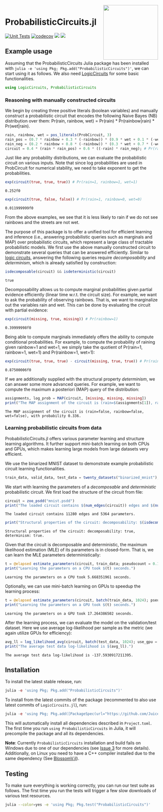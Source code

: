 <img align="right" width="180px" src="https://avatars.githubusercontent.com/u/58918144?s=200&v=4">

<!-- DO NOT EDIT README.md directly, instead edit docs/README.jl and generate the markdown-->

# Probabilistic<wbr>Circuits<wbr>.jl

[![Unit Tests](https://github.com/Juice-jl/ProbabilisticCircuits.jl/workflows/Unit%20Tests/badge.svg)](https://github.com/Juice-jl/ProbabilisticCircuits.jl/actions?query=workflow%3A%22Unit+Tests%22+branch%3Amaster)  [![codecov](https://codecov.io/gh/Juice-jl/ProbabilisticCircuits.jl/branch/master/graph/badge.svg)](https://codecov.io/gh/Juice-jl/ProbabilisticCircuits.jl) [![](https://img.shields.io/badge/docs-stable-green.svg)](https://juice-jl.github.io/ProbabilisticCircuits.jl/stable) [![](https://img.shields.io/badge/docs-dev-blue.svg)](https://juice-jl.github.io/ProbabilisticCircuits.jl/dev)

## Example usage

Assuming that the ProbabilisticCircuits Julia package has been installed with `julia -e 'using Pkg; Pkg.add("ProbabilisticCircuits")'`, we can start using it as follows. We also need [LogicCircuits](https://github.com/Juice-jl/LogicCircuits.jl) for some basic functionalities.

```julia
using LogicCircuits, ProbabilisticCircuits
```

### Reasoning with manually constructed circuits

We begin by creating three positive literals (boolean variables) and manually construct a probabilistic circuit that encodes the following Naive Bayes (NB) distribution over them: Pr(rain, rainbow, wet) = Pr(rain) * Pr(rainbow|rain) * Pr(wet|rain).

```julia
rain, rainbow, wet = pos_literals(ProbCircuit, 3)
rain_pos = (0.7 * rainbow + 0.3 * (-rainbow)) * (0.9 * wet + 0.1 * (-wet)) # Pr(rainbow|rain=1) * Pr(wet|rain=1)
rain_neg = (0.2 * rainbow + 0.8 * (-rainbow)) * (0.3 * wet + 0.7 * (-wet)) # Pr(rainbow|rain=0) * Pr(wet|rain=0)
circuit = 0.4 * (rain * rain_pos) + 0.6 * ((-rain) * rain_neg); # Pr(rain, rainbow, wet)
```

Just like any probability distributions, we can evaluate the probabilistic circuit on various inputs. Note that since log probabilities are used in ProbCircuit for numerical stability, we need to take exponent to get the probabilities.

```julia
exp(circuit(true, true, true)) # Pr(rain=1, rainbow=1, wet=1)
```

```
0.252f0
```

```julia
exp(circuit(true, false, false)) # Pr(rain=1, rainbow=0, wet=0)
```

```
0.011999999f0
```

From the above examples, we see that it is less likely to rain if we do not see rainbows and the streets are not wet.

The purpose of this package is to offer a unified tool for efficient learning and inference (i.e., answering probabilistic queries such as marginals and MAP) over probabilistic circuits, which represent a large class of tractable probabilistic models. We first use the above manually constructed circuit to demonstrate several queries that can be answered efficiently. Similar to [logic circuits](https://github.com/Juice-jl/LogicCircuits.jl), answering the following queries require *decomposability* and *determinism*, which is already satisfied by construction:

```julia
isdecomposable(circuit) && isdeterministic(circuit)
```

```
true
```

Decomposability allows us to compute marginal probabilities given partial evidence efficiently (linear time w.r.t. the circuit size). For example, we want to ask the probability of observing rainbows. That is, we want to marginalize out the variables rain and wet. This can be done by evaluating the circuit with partial evidence:

```julia
exp(circuit(missing, true, missing)) # Pr(rainbow=1)
```

```
0.39999998f0
```

Being able to compute marginals immediately offers the ability to compute conditional probabilities. For example, to compute the probability of raining given rainbow=1 and wet=1, we simply take the quotient of Pr(rain=1, rainbow=1, wet=1) and Pr(rainbow=1, wet=1):

```julia
exp(circuit(true, true, true) - circuit(missing, true, true)) # Pr(rain=1|rainbow=1, wet=1)
```

```
0.87500006f0
```

If we are additionally supplied with the structural property *determinism*, we can answer some more advanced queries. For example, we want to compute the maximum a posteriori (MAP) query of the distribution:

```julia
assignments, log_prob = MAP(circuit, [missing, missing, missing])
print("The MAP assignment of the circuit is (rain=$(assignments[1]), rainbow=$(assignments[2]), wet=$(assignments[3])), with probability $(exp(log_prob)).")
```

```
The MAP assignment of the circuit is (rain=false, rainbow=false, wet=false), with probability 0.336.
```

### Learning probabilistic circuits from data

ProbabilisticCircuits.jl offers various parameter learning and structure learning algorithms. It further support mini-batch learning on both CPUs and GPUs, which makes learning large models from large datasets very efficient.

We use the binarized MNIST dataset to demonstrate example probabilistic circuit learning functionalities.

```julia
train_data, valid_data, test_data = twenty_datasets("binarized_mnist");
```

We start with learning the parameters of a *decomposable* and *deterministic* probabilistic circuit. We first load the structure of the circuit from file:

```julia
circuit = zoo_psdd("mnist.psdd")
print("The loaded circuit contains $(num_edges(circuit)) edges and $(num_parameters(circuit)) parameters.")
```

```
The loaded circuit contains 11280 edges and 5364 parameters.
```

```julia
print("Structural properties of the circuit: decomposability: $(isdecomposable(circuit)), determinism: $(isdeterministic(circuit)).")
```

```
Structural properties of the circuit: decomposability: true, determinism: true.
```

Given that the circuit is decomposable and deterministic, the maximum likelihood estimation (MLE) of its parameters is in closed-form. That is, we can learn the MLE parameters deterministically:

```julia
t = @elapsed estimate_parameters(circuit, train_data; pseudocount = 0.1)
print("Learning the parameters on a CPU took $(t) seconds.")
```

```
Learning the parameters on a CPU took 5.668351961 seconds.
```

Optionally, we can use mini-batch learning on GPUs to speedup the learning process:

```julia
t = @elapsed estimate_parameters(circuit, batch(train_data, 1024); pseudocount = 0.1, use_gpu = true)
print("Learning the parameters on a GPU took $(t) seconds.")
```

```
Learning the parameters on a GPU took 17.264386502 seconds.
```

After the learning process, we can evaluate the model on the validation/test dataset. Here we use average log-likelihood per sample as the metric (we again utilize GPUs for efficiency):

```julia
avg_ll = log_likelihood_avg(circuit, batch(test_data, 1024); use_gpu = true)
print("The average test data log-likelihood is $(avg_ll).")
```

```
The average test data log-likelihood is -137.5930917211395.
```

## Installation

To install the latest stable release, run:

```julia
julia -e 'using Pkg; Pkg.add("ProbabilisticCircuits")'
```

To install from the latest commits of the package (recommented to also use latest commits of `LogicCircuits.jl`), run:

```julia
julia -e 'using Pkg; Pkg.add([PackageSpec(url="https://github.com/Juice-jl/LogicCircuits.jl.git"),PackageSpec(url="https://github.com/Juice-jl/ProbabilisticCircuits.jl.git")])'
```

This will automatically install all dependencies described in `Project.toml`.
The first time you run `using ProbabilisticCircuits` in Julia, it will precompile the package and all its dependencies.

**Note**: Currently `ProbabilisticCircuits` installation and build fails on Windows due to one of our dependencies (see [Issue 3](https://github.com/Juice-jl/ProbabilisticCircuits.jl/issues/3) for more details). Additionally, on Linux you need to have a C++ compiler installed due to the same dependency (See [BlossomV.jl](https://github.com/mlewe/BlossomV.jl)).

## Testing

To make sure everything is working correctly, you can run our test suite as follows. The first time you run the tests will trigger a few slow downloads of various test resources.

```bash
julia --color=yes -e 'using Pkg; Pkg.test("ProbabilisticCircuits")'
```

